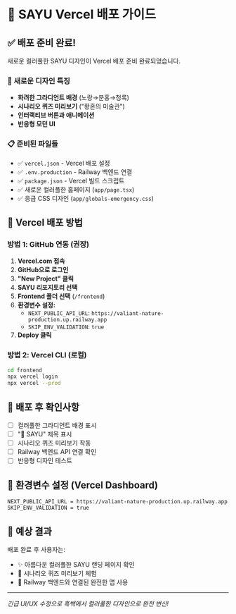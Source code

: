 # 🚀 SAYU Vercel 배포 가이드

## ✅ 배포 준비 완료!

새로운 컬러풀한 SAYU 디자인이 Vercel 배포 준비 완료되었습니다.

### 🎨 새로운 디자인 특징
- **화려한 그라디언트 배경** (노랑→분홍→청록)
- **시나리오 퀴즈 미리보기** ("황혼의 미술관")
- **인터랙티브 버튼과 애니메이션**
- **반응형 모던 UI**

### 📋 준비된 파일들
- ✅ `vercel.json` - Vercel 배포 설정
- ✅ `.env.production` - Railway 백엔드 연결
- ✅ `package.json` - Vercel 빌드 스크립트
- ✅ 새로운 컬러풀한 홈페이지 (`app/page.tsx`)
- ✅ 응급 CSS 디자인 (`app/globals-emergency.css`)

## 🔗 Vercel 배포 방법

### 방법 1: GitHub 연동 (권장)
1. **Vercel.com 접속** 
2. **GitHub으로 로그인**
3. **"New Project" 클릭**
4. **SAYU 리포지토리 선택**
5. **Frontend 폴더 선택** (`/frontend`)
6. **환경변수 설정:**
   - `NEXT_PUBLIC_API_URL`: `https://valiant-nature-production.up.railway.app`
   - `SKIP_ENV_VALIDATION`: `true`
7. **Deploy 클릭**

### 방법 2: Vercel CLI (로컬)
```bash
cd frontend
npx vercel login
npx vercel --prod
```

## 🎯 배포 후 확인사항
- [ ] 컬러풀한 그라디언트 배경 표시
- [ ] "🎨 SAYU" 제목 표시  
- [ ] 시나리오 퀴즈 미리보기 작동
- [ ] Railway 백엔드 API 연결 확인
- [ ] 반응형 디자인 테스트

## 🔧 환경변수 설정 (Vercel Dashboard)
```
NEXT_PUBLIC_API_URL = https://valiant-nature-production.up.railway.app
SKIP_ENV_VALIDATION = true
```

## 📱 예상 결과
배포 완료 후 사용자는:
- ✨ 아름다운 컬러풀한 SAYU 랜딩 페이지 확인
- 🌟 시나리오 퀴즈 미리보기 체험  
- 🚀 Railway 백엔드와 연결된 완전한 앱 사용

---
*긴급 UI/UX 수정으로 흑백에서 컬러풀한 디자인으로 완전 변신!*